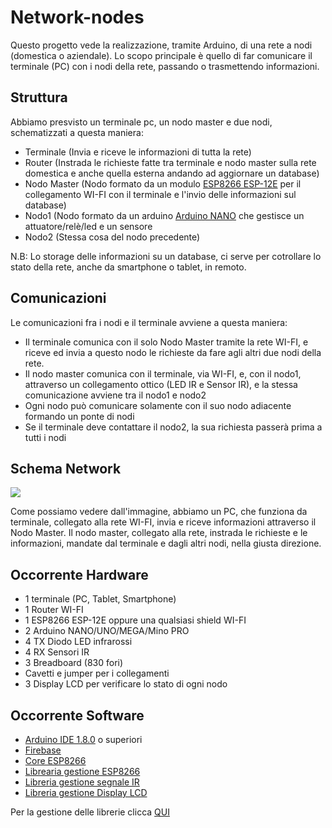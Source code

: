 # Network-nodes

Questo progetto vede la realizzazione, tramite Arduino, di una rete a nodi (domestica o aziendale).
Lo scopo principale è quello di far comunicare il terminale (PC) con i nodi della rete, passando o trasmettendo informazioni.

## Struttura
Abbiamo presvisto un terminale pc, un nodo master e due nodi, schematizzati a questa maniera:
  * Terminale (Invia e riceve le informazioni di tutta la rete)
  * Router (Instrada le richieste fatte tra terminale e nodo master sulla rete domestica e anche quella esterna andando ad aggiornare un database)
  * Nodo Master (Nodo formato da un modulo [ESP8266 ESP-12E](https://acrobotic.com/acr-00018) per il collegamento WI-FI con il terminale e l'invio delle informazioni sul database)
  * Nodo1 (Nodo formato da un arduino [Arduino NANO](https://www.arduino.cc/en/Main/arduinoBoardNano) che gestisce un attuatore/relè/led e un sensore
  * Nodo2 (Stessa cosa del nodo precedente)
  
  N.B: Lo storage delle informazioni su un database, ci serve per cotrollare lo stato della rete, anche da smartphone o tablet, in remoto. 
  
## Comunicazioni  
Le comunicazioni fra i nodi e il terminale avviene a questa maniera:
  * Il terminale comunica con il solo Nodo Master tramite la rete WI-FI, e riceve ed invia a questo nodo le richieste da fare agli altri due nodi della rete.
  * Il nodo master comunica con il terminale, via WI-FI, e, con il nodo1, attraverso un collegamento ottico (LED IR e Sensor IR), e la stessa comunicazione avviene tra il nodo1 e nodo2
  * Ogni nodo può comunicare solamente con il suo nodo adiacente formando un ponte di nodi
  * Se il terminale deve contattare il nodo2, la sua richiesta passerà prima a tutti i nodi
  
## Schema Network
<img src="https://i.imgbox.com/dVumVRec.png"/>

Come possiamo vedere dall'immagine, abbiamo un PC, che funziona da terminale, collegato alla rete WI-FI, invia e riceve informazioni attraverso il Nodo Master.
Il nodo master, collegato alla rete, instrada le richieste e le informazioni, mandate dal terminale e dagli altri nodi, nella giusta direzione.

## Occorrente Hardware
  * 1 terminale (PC, Tablet, Smartphone)
  * 1 Router WI-FI
  * 1 ESP8266 ESP-12E oppure una qualsiasi shield WI-FI
  * 2 Arduino NANO/UNO/MEGA/Mino PRO
  * 4 TX Diodo LED infrarossi
  * 4 RX Sensori IR
  * 3 Breadboard (830 fori)
  * Cavetti e jumper per i collegamenti
  * 3 Display LCD per verificare lo stato di ogni nodo
  
## Occorrente Software
  * [Arduino IDE 1.8.0](https://www.arduino.cc/en/main/software) o superiori
  * [Firebase](https://firebase.google.com/)
  * [Core ESP8266](https://github.com/domoticawifi/Network-nodes/blob/master/GestioneShieldESP8266.md)
  * [Librearia gestione ESP8266](https://github.com/googlesamples/firebase-arduino/archive/master.zip)
  * [Libreria gestione segnale IR](https://www.pjrc.com/teensy/arduino_libraries/IRremote.zip)
  * [Libreria gestione Display LCD](https://www.dropbox.com/s/62x4w48kwf5biko/LiquidCrystalI2C.zip?dl=0)
  
Per la gestione delle librerie clicca [QUI](https://github.com/domoticawifi/Network-nodes/blob/master/GestioneLibraryArduino.md)


  
  
  
  
  


